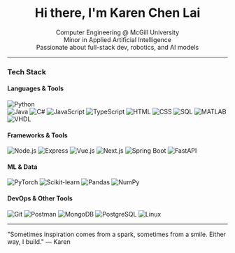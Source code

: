 <h1 align="center">Hi there, I'm Karen Chen Lai</h1>

<p align="center">
  Computer Engineering @ McGill University<br>
  Minor in Applied Artificial Intelligence<br>
  Passionate about full-stack dev, robotics, and AI models
</p>

---

### Tech Stack

#### Languages & Tools  
![Python](https://img.shields.io/badge/-Python-333333?style=flat&logo=python)  
![Java](https://img.shields.io/badge/-Java-007396?style=flat&logo=java&logoColor=white)
![C#](https://img.shields.io/badge/-C%23-239120?style=flat&logo=c-sharp&logoColor=white)
![JavaScript](https://img.shields.io/badge/-JavaScript-F7DF1E?style=flat&logo=javascript&logoColor=black)
![TypeScript](https://img.shields.io/badge/-TypeScript-007ACC?style=flat&logo=typescript)
![HTML](https://img.shields.io/badge/-HTML5-E34F26?style=flat&logo=html5&logoColor=white)
![CSS](https://img.shields.io/badge/-CSS3-1572B6?style=flat&logo=css3)
![SQL](https://img.shields.io/badge/-SQL-4479A1?style=flat&logo=postgresql)
![MATLAB](https://img.shields.io/badge/-MATLAB-orange?style=flat&logo=mathworks)
![VHDL](https://img.shields.io/badge/-VHDL-blueviolet?style=flat)

#### Frameworks & Tools  
![Node.js](https://img.shields.io/badge/-Node.js-339933?style=flat&logo=nodedotjs&logoColor=white)
![Express](https://img.shields.io/badge/-Express-000000?style=flat&logo=express&logoColor=white)
![Vue.js](https://img.shields.io/badge/-Vue.js-4FC08D?style=flat&logo=vue.js)
![Next.js](https://img.shields.io/badge/-Next.js-000000?style=flat&logo=nextdotjs)
![Spring Boot](https://img.shields.io/badge/-Spring_Boot-6DB33F?style=flat&logo=springboot)
![FastAPI](https://img.shields.io/badge/-FastAPI-009688?style=flat&logo=fastapi)

#### ML & Data  
![PyTorch](https://img.shields.io/badge/-PyTorch-EE4C2C?style=flat&logo=pytorch)
![Scikit-learn](https://img.shields.io/badge/-Scikit--learn-F7931E?style=flat&logo=scikit-learn)
![Pandas](https://img.shields.io/badge/-Pandas-150458?style=flat&logo=pandas)
![NumPy](https://img.shields.io/badge/-NumPy-013243?style=flat&logo=numpy)

#### DevOps & Other Tools  
![Git](https://img.shields.io/badge/-Git-F05032?style=flat&logo=git)
![Postman](https://img.shields.io/badge/-Postman-FF6C37?style=flat&logo=postman)
![MongoDB](https://img.shields.io/badge/-MongoDB-47A248?style=flat&logo=mongodb)
![PostgreSQL](https://img.shields.io/badge/-PostgreSQL-336791?style=flat&logo=postgresql)
![Linux](https://img.shields.io/badge/-Linux-FCC624?style=flat&logo=linux)

---

"Sometimes inspiration comes from a spark, sometimes from a smile. Either way, I build."
— Karen
